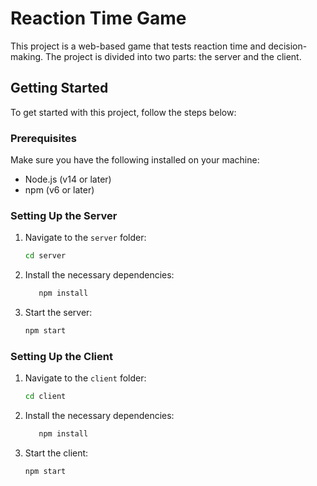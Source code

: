 # Reaction Time Game

This project is a web-based game that tests reaction time and decision-making. The project is divided into two parts: the server and the client.

## Getting Started

To get started with this project, follow the steps below:

### Prerequisites

Make sure you have the following installed on your machine:

- Node.js (v14 or later)
- npm (v6 or later)

### Setting Up the Server

1. Navigate to the `server` folder:
   ```bash
   cd server
2. Install the necessary dependencies:
   ```bash
      npm install

3. Start the server:
   ```bash
   npm start

### Setting Up the Client

1. Navigate to the `client` folder:
   ```bash
   cd client
2. Install the necessary dependencies:
   ```bash
      npm install

3. Start the client:
   ```bash
   npm start
   